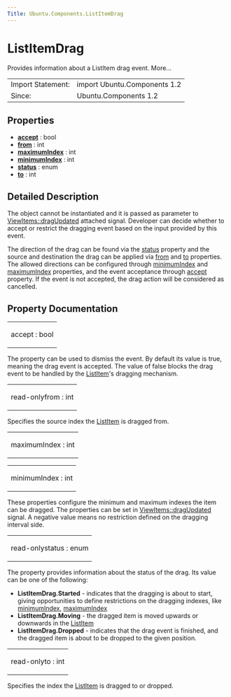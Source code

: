 ```yaml
---
Title: Ubuntu.Components.ListItemDrag
---
```

        
ListItemDrag
============

<span class="subtitle"></span>
Provides information about a ListItem drag event. More...

|                   |                              |
|-------------------|------------------------------|
| Import Statement: | import Ubuntu.Components 1.2 |
| Since:            | Ubuntu.Components 1.2        |

<span id="properties"></span>
Properties
----------

-   ****[accept](#accept-prop)**** : bool
-   ****[from](#from-prop)**** : int
-   ****[maximumIndex](#maximumIndex-prop)**** : int
-   ****[minimumIndex](#minimumIndex-prop)**** : int
-   ****[status](#status-prop)**** : enum
-   ****[to](#to-prop)**** : int

<span id="details"></span>
Detailed Description
--------------------

The object cannot be instantiated and it is passed as parameter to [ViewItems::dragUpdated](../Ubuntu.Components.ViewItems.md#dragUpdated-signal) attached signal. Developer can decide whether to accept or restrict the dragging event based on the input provided by this event.

The direction of the drag can be found via the [status](#status-prop) property and the source and destination the drag can be applied via [from](#from-prop) and [to](#to-prop) properties. The allowed directions can be configured through [minimumIndex](#minimumIndex-prop) and [maximumIndex](#maximumIndex-prop) properties, and the event acceptance through [accept](#accept-prop) property. If the event is not accepted, the drag action will be considered as cancelled.

Property Documentation
----------------------

<table>
<colgroup>
<col width="100%" />
</colgroup>
<tbody>
<tr class="odd">
<td><p><span id="accept-prop"></span><span class="name">accept</span> : <span class="type">bool</span></p></td>
</tr>
</tbody>
</table>

The property can be used to dismiss the event. By default its value is true, meaning the drag event is accepted. The value of false blocks the drag event to be handled by the [ListItem](../Ubuntu.Components.ListItem.md)'s dragging mechanism.

<table>
<colgroup>
<col width="100%" />
</colgroup>
<tbody>
<tr class="odd">
<td><p><span id="from-prop"></span><span class="qmlreadonly">read-only</span><span class="name">from</span> : <span class="type">int</span></p></td>
</tr>
</tbody>
</table>

Specifies the source index the [ListItem](../Ubuntu.Components.ListItem.md) is dragged from.

<table>
<colgroup>
<col width="100%" />
</colgroup>
<tbody>
<tr class="odd">
<td><p><span id="maximumIndex-prop"></span><span class="name">maximumIndex</span> : <span class="type">int</span></p></td>
</tr>
</tbody>
</table>

<table>
<colgroup>
<col width="100%" />
</colgroup>
<tbody>
<tr class="odd">
<td><p><span id="minimumIndex-prop"></span><span class="name">minimumIndex</span> : <span class="type">int</span></p></td>
</tr>
</tbody>
</table>

These properties configure the minimum and maximum indexes the item can be dragged. The properties can be set in [ViewItems::dragUpdated](../Ubuntu.Components.ViewItems.md#dragUpdated-signal) signal. A negative value means no restriction defined on the dragging interval side.

<table>
<colgroup>
<col width="100%" />
</colgroup>
<tbody>
<tr class="odd">
<td><p><span id="status-prop"></span><span class="qmlreadonly">read-only</span><span class="name">status</span> : <span class="type">enum</span></p></td>
</tr>
</tbody>
</table>

The property provides information about the status of the drag. Its value can be one of the following:

-   **ListItemDrag.Started** - indicates that the dragging is about to start, giving opportunities to define restrictions on the dragging indexes, like [minimumIndex](#minimumIndex-prop), [maximumIndex](#maximumIndex-prop)
-   **ListItemDrag.Moving** - the dragged item is moved upwards or downwards in the [ListItem](../Ubuntu.Components.ListItem.md)
-   **ListItemDrag.Dropped** - indicates that the drag event is finished, and the dragged item is about to be dropped to the given position.

<table>
<colgroup>
<col width="100%" />
</colgroup>
<tbody>
<tr class="odd">
<td><p><span id="to-prop"></span><span class="qmlreadonly">read-only</span><span class="name">to</span> : <span class="type">int</span></p></td>
</tr>
</tbody>
</table>

Specifies the index the [ListItem](../Ubuntu.Components.ListItem.md) is dragged to or dropped.

